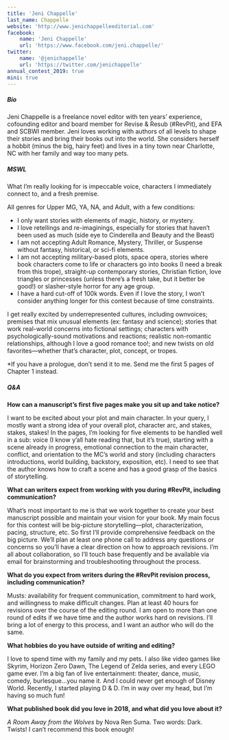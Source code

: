 ```yaml
---
title: 'Jeni Chappelle'
last_name: Chappelle
website: 'http://www.jenichappelleeditorial.com'
facebook:
    name: 'Jeni Chappelle'
    url: 'https://www.facebook.com/jeni.chappelle/'
twitter:
    name: '@jenichappelle'
    url: 'https://twitter.com/jenichappelle'
annual_contest_2019: true
mini: true
---
```


##### Bio

Jeni Chappelle is a freelance novel editor with ten years’ experience, cofounding editor and board member for Revise & Resub (#RevPit), and EFA and SCBWI member. Jeni loves working with authors of all levels to shape their stories and bring their books out into the world. She considers herself a hobbit (minus the big, hairy feet) and lives in a tiny town near Charlotte, NC with her family and way too many pets. 

##### MSWL

What I’m really looking for is impeccable voice, characters I immediately connect to, and a fresh premise.

All genres for Upper MG, YA, NA, and Adult, with a few conditions:
 * I only want stories with elements of magic, history, or mystery. 
 * I love retellings and re-imaginings, especially for stories that haven’t been used as much (side eye to Cinderella and Beauty and the Beast)
 * I am not accepting Adult Romance, Mystery, Thriller, or Suspense without fantasy, historical, or sci-fi elements. 
 * I am not accepting military-based plots, space opera, stories where book characters come to life or characters go into books (I need a break from this trope), straight-up contemporary stories, Christian fiction, love triangles or princesses (unless there’s a fresh take, but it better be good!) or slasher-style horror for any age group.
 * I have a hard cut-off of 100k words. Even if I love the story, I won’t consider anything longer for this contest because of time constraints. 

I get really excited by underrepresented cultures, including ownvoices; premises that mix unusual elements (ex: fantasy and science); stories that work real-world concerns into fictional settings; characters with psychologically-sound motivations and reactions; realistic non-romantic relationships, although I love a good romance too!; and new twists on old favorites—whether that’s character, plot, concept, or tropes.

\*If you have a prologue, don’t send it to me. Send me the first 5 pages of Chapter 1 instead.

##### Q&A

**How can a manuscript’s first five pages make you sit up and take notice?** 

I want to be excited about your plot and main character. In your query, I mostly want a strong idea of your overall plot, character arc, and stakes, stakes, stakes! In the pages, I’m looking for five elements to be handled well in a sub: voice (I know y’all hate reading that, but it’s true), starting with a scene already in progress, emotional connection to the main character, conflict, and orientation to the MC’s world and story (including characters introductions, world building, backstory, exposition, etc). I need to see that the author knows how to craft a scene and has a good grasp of the basics of storytelling.

**What can writers expect from working with you during #RevPit, including communication?**

What’s most important to me is that we work together to create your best manuscript possible and maintain your vision for your book. My main focus for this contest will be big-picture storytelling—plot, characterization, pacing, structure, etc. So first I’ll provide comprehensive feedback on the big picture. We’ll plan at least one phone call to address any questions or concerns so you’ll have a clear direction on how to approach revisions. I’m all about collaboration, so I’ll touch base frequently and be available via email for brainstorming and troubleshooting throughout the process.

**What do you expect from writers during the #RevPit revision process, including communication?**

Musts: availability for frequent communication, commitment to hard work, and willingness to make difficult changes. Plan at least 40 hours for revisions over the course of the editing round. I am open to more than one round of edits if we have time and the author works hard on revisions. I’ll bring a lot of energy to this process, and I want an author who will do the same.

**What hobbies do you have outside of writing and editing?**

I love to spend time with my family and my pets. I also like video games like Skyrim, Horizon Zero Dawn, The Legend of Zelda series, and every LEGO game ever. I’m a big fan of live entertainment: theater, dance, music, comedy, burlesque…you name it. And I could never get enough of Disney World. Recently, I started playing D & D. I’m in way over my head, but I’m having so much fun!

**What published book did you love in 2018, and what did you love about it?**

_A Room Away from the Wolves_ by Nova Ren Suma. Two words: Dark. Twists! I can’t recommend this book enough!

